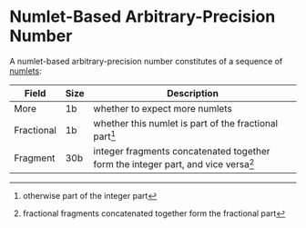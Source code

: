 # Numlet-Based Arbitrary-Precision Number

A numlet-based arbitrary-precision number constitutes of a sequence of <ins>numlets</ins>:

Field     |Size|Description
----------|----|-----------
More      |1b  |whether to expect more numlets
Fractional|1b  |whether this numlet is part of the fractional part[^integer-part]
Fragment  |30b |integer fragments concatenated together form the integer part, and vice versa[^vice-versa]

[^integer-part]: otherwise part of the integer part
[^vice-versa]: fractional fragments concatenated together form the fractional part
